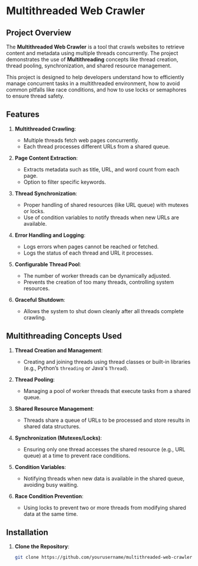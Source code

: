 # Multithreaded Web Crawler

## Project Overview

The **Multithreaded Web Crawler** is a tool that crawls websites to retrieve content and metadata using multiple threads concurrently. The project demonstrates the use of **Multithreading** concepts like thread creation, thread pooling, synchronization, and shared resource management.

This project is designed to help developers understand how to efficiently manage concurrent tasks in a multithreaded environment, how to avoid common pitfalls like race conditions, and how to use locks or semaphores to ensure thread safety.

## Features

1. **Multithreaded Crawling**: 
   - Multiple threads fetch web pages concurrently.
   - Each thread processes different URLs from a shared queue.

2. **Page Content Extraction**: 
   - Extracts metadata such as title, URL, and word count from each page.
   - Option to filter specific keywords.

3. **Thread Synchronization**: 
   - Proper handling of shared resources (like URL queue) with mutexes or locks.
   - Use of condition variables to notify threads when new URLs are available.

4. **Error Handling and Logging**: 
   - Logs errors when pages cannot be reached or fetched.
   - Logs the status of each thread and URL it processes.

5. **Configurable Thread Pool**:
   - The number of worker threads can be dynamically adjusted.
   - Prevents the creation of too many threads, controlling system resources.

6. **Graceful Shutdown**:
   - Allows the system to shut down cleanly after all threads complete crawling.

## Multithreading Concepts Used

1. **Thread Creation and Management**:
   - Creating and joining threads using thread classes or built-in libraries (e.g., Python’s `threading` or Java's `Thread`).

2. **Thread Pooling**:
   - Managing a pool of worker threads that execute tasks from a shared queue.

3. **Shared Resource Management**:
   - Threads share a queue of URLs to be processed and store results in shared data structures.

4. **Synchronization (Mutexes/Locks)**:
   - Ensuring only one thread accesses the shared resource (e.g., URL queue) at a time to prevent race conditions.

5. **Condition Variables**:
   - Notifying threads when new data is available in the shared queue, avoiding busy waiting.

6. **Race Condition Prevention**:
   - Using locks to prevent two or more threads from modifying shared data at the same time.

## Installation

1. **Clone the Repository**:
   ```bash
   git clone https://github.com/yourusername/multithreaded-web-crawler.git
